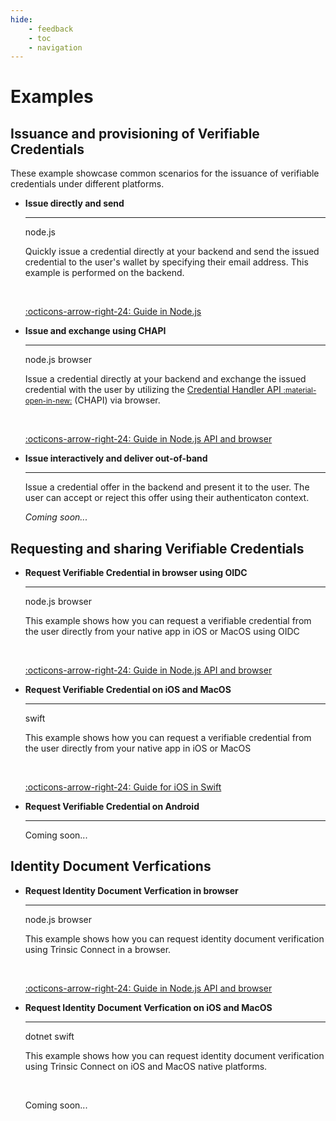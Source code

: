 ```yaml
---
hide:
    - feedback
    - toc
    - navigation
---
```


# Examples

## Issuance and provisioning of Verifiable Credentials

These example showcase common scenarios for the issuance of verifiable credentials under different platforms.

<div class="grid cards" markdown>

-   __Issue directly and send__

    ---

    <span class="pill node">node.js</span>

    Quickly issue a credential directly at your backend and send the issued credential
    to the user's wallet by specifying their email address. This example is performed on the backend.

    <br />

    [:octicons-arrow-right-24: Guide in Node.js](/examples/issue-direct-send)

-   __Issue and exchange using CHAPI__

    ---

    <span class="pill node">node.js</span> <span class="pill js">browser</span>

    Issue a credential directly at your backend and exchange the issued credential
    with the user by utilizing the [Credential Handler API <small>:material-open-in-new:</small>](https://chapi.io) (CHAPI) via browser.

    <br />

    [:octicons-arrow-right-24: Guide in Node.js API and browser](/examples/issue-send-chapi)

-   __Issue interactively and deliver out-of-band__

    ---

    Issue a credential offer in the backend and present it to the user. The user can accept or reject this offer
    using their authenticaton context.

    *Coming soon...*

</div>

## Requesting and sharing Verifiable Credentials

<div class="grid cards" markdown>

-   __Request Verifiable Credential in browser using OIDC__

    ---

    <span class="pill node">node.js</span> <span class="pill js">browser</span>

    This example shows how you can request a verifiable credential from the user
    directly from your native app in iOS or MacOS using OIDC

    <br />

    [:octicons-arrow-right-24: Guide in Node.js API and browser](/examples/verify-cred-oidc)

-   __Request Verifiable Credential on iOS and MacOS__

    ---

    <span class="pill swift">swift</span>

    This example shows how you can request a verifiable credential from the user
    directly from your native app in iOS or MacOS

    <br />

    [:octicons-arrow-right-24: Guide for iOS in Swift](/examples/verify-cred-swift)

-   __Request Verifiable Credential on Android__

    ---

    Coming soon...

</div>

## Identity Document Verfications

<div class="grid cards" markdown>

-   __Request Identity Document Verfication in browser__

    ---

    <span class="pill node">node.js</span> <span class="pill js">browser</span>

    This example shows how you can request identity document verification using Trinsic Connect in a browser.

    <br />

    [:octicons-arrow-right-24: Guide in Node.js API and browser](/examples/idv-browser)

-   __Request Identity Document Verfication on iOS and MacOS__

    ---

    <span class="pill dotnet">dotnet</span> <span class="pill swift">swift</span>

    This example shows how you can request identity document verification using Trinsic Connect on iOS and MacOS native platforms.

    <br />

    Coming soon...

</div>
